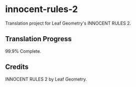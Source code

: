 # innocent-rules-2
Translation project for Leaf Geometry's INNOCENT RULES 2.

## Translation Progress
99.9% Complete.

## Credits
INNOCENT RULES 2 by Leaf Geometry.
